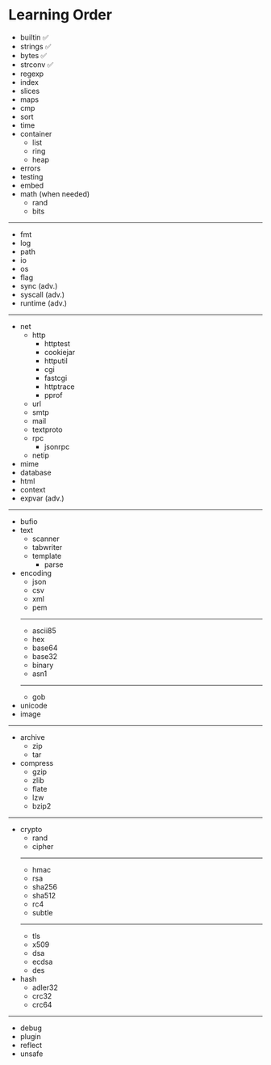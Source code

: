 # Learning Order
- builtin ✅
- strings ✅
- bytes ✅
- strconv ✅
- regexp
- index
- slices
- maps
- cmp
- sort
- time
- container
  - list
  - ring
  - heap
- errors
- testing
- embed
- math (when needed)
  - rand
  - bits
---
- fmt
- log
- path
- io
- os
- flag
- sync (adv.)
- syscall (adv.)
- runtime (adv.)
---
- net
  - http
    - httptest
    - cookiejar
    - httputil
    - cgi
    - fastcgi
    - httptrace
    - pprof
  - url
  - smtp
  - mail
  - textproto
  - rpc
    - jsonrpc
  - netip
- mime
- database
- html
- context
- expvar (adv.)
---
- bufio
- text
  - scanner
  - tabwriter
  - template
    - parse
- encoding
  - json
  - csv
  - xml
  - pem
  ---
  - ascii85
  - hex
  - base64
  - base32
  - binary
  - asn1
  ---
  - gob
- unicode
- image
---
- archive
  - zip
  - tar
- compress
  - gzip
  - zlib
  - flate
  - lzw
  - bzip2
---
- crypto
  - rand
  - cipher
  ---
  - hmac
  - rsa
  - sha256
  - sha512
  - rc4
  - subtle
  ---
  - tls
  - x509
  - dsa
  - ecdsa
  - des
- hash
  - adler32
  - crc32
  - crc64
---
- debug
- plugin
- reflect
- unsafe